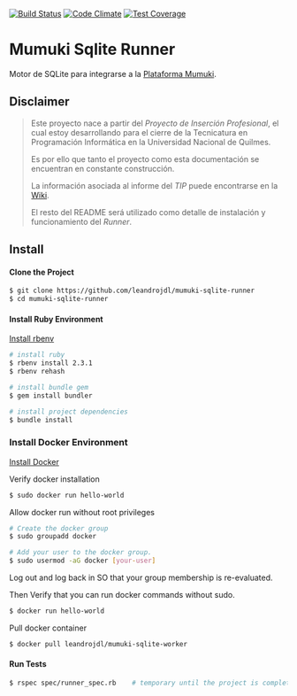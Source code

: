 
[![Build Status](https://travis-ci.org/leandrojdl/mumuki-sqlite-runner.svg?branch=master)](https://travis-ci.org/leandrojdl/mumuki-sqlite-runner)
[![Code Climate](https://codeclimate.com/github/leandrojdl/mumuki-sqlite-runner/badges/gpa.svg)](https://codeclimate.com/github/leandrojdl/mumuki-sqlite-runner)
[![Test Coverage](https://codeclimate.com/github/leandrojdl/mumuki-sqlite-runner/badges/coverage.svg)](https://codeclimate.com/github/leandrojdl/mumuki-sqlite-runner/coverage)


# Mumuki Sqlite Runner

Motor de SQLite para integrarse a la [Plataforma Mumuki](https://mumuki.io/).

## Disclaimer

> Este proyecto nace a partir del _Proyecto de Inserción Profesional_, el cual estoy desarrollando
> para el cierre de la Tecnicatura en Programación Informática en la Universidad Nacional de Quilmes.
>
> Es por ello que tanto el proyecto como esta documentación se encuentran en constante construcción.
>
> La información asociada al informe del _TIP_ puede encontrarse en la
> [Wiki](https://github.com/leandrojdl/mumuki-sqlite-runner/wiki).
>
> El resto del README será utilizado como detalle de instalación y funcionamiento del _Runner_.

## Install

#### Clone the Project

```bash
$ git clone https://github.com/leandrojdl/mumuki-sqlite-runner
$ cd mumuki-sqlite-runner
```

#### Install Ruby Environment

[Install rbenv](https://github.com/rbenv/rbenv#installation)

```bash
# install ruby
$ rbenv install 2.3.1
$ rbenv rehash

# install bundle gem
$ gem install bundler

# install project dependencies
$ bundle install
```

### Install Docker Environment

[Install Docker](https://docs.docker.com/engine/installation/)

Verify docker installation

```bash
$ sudo docker run hello-world
```

Allow docker run without root privileges

```bash
# Create the docker group
$ sudo groupadd docker

# Add your user to the docker group.
$ sudo usermod -aG docker [your-user]
```

Log out and log back in SO that your group membership is re-evaluated.

Then Verify that you can run docker commands without sudo.

```bash
$ docker run hello-world
```

Pull docker container

```bash
$ docker pull leandrojdl/mumuki-sqlite-worker
```

#### Run Tests

```bash
$ rspec spec/runner_spec.rb    # temporary until the project is complete
```
